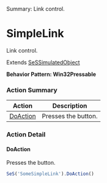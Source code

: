 Summary: Link control.

# SimpleLink

Link control.
 
Extends [SeSSimulatedObject](SeSSimulatedObject.md)





**Behavior Pattern: Win32Pressable**


<!-- ============================== property summary ========================== -->

  
<!-- ============================== action summary ========================== -->



### Action Summary

|  **Action** | **Description** | 
| ----------- | --------------- |
|  [DoAction](#doaction) | Presses the button. |




<!-- ============================== property detail ========================== -->
  
  
<!-- ============================== action detail ========================== -->
  
### Action Detail
    
<a name="DoAction"></a>    
#### DoAction

Presses the button.

```javascript
SeS('SomeSimpleLink').DoAction()
```





<a name="see.also.simplelink.doaction"></a>

  


